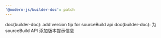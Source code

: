 ```yaml
---
'@modern-js/builder-doc': patch
---
```


doc(builder-doc): add version tip for sourceBuild api
doc(builder-doc): 为 sourceBuild API 添加版本提示信息
